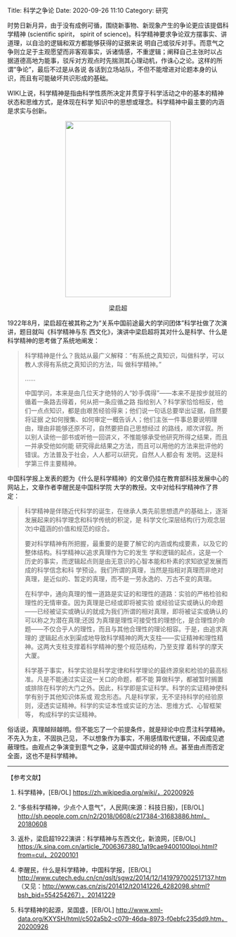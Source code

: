 Title: 科学之争论
Date: 2020-09-26 11:10
Category: 研究

时势日新月异，由于没有成例可循，围绕新事物、新现象产生的争论更应该提倡科学精神 (scientific spirit，
spirit of science)。科学精神要求争论双方摆事实、讲道理，以自洽的逻辑和双方都能够获得的证据来说
明自己或驳斥对手。而意气之争则立足于主观愿望而非客观事实，诉诸情感，不重逻辑；阐释自己主张时以占
据道德高地为能事，驳斥对方观点时先揣测其心理动机，作诛心之论。这样的所谓“争论”，最后不过是从各说
各话到立场站队，不但不能增进对论题本身的认识，而且有可能破坏共识形成的基础。

WIKI上说，科学精神是指由科学性质所决定并贯穿于科学活动之中的基本的精神状态和思维方式，是体现在科学
知识中的思想或理念。科学精神中最主要的内涵是求实与创新。

<div align="center">
  <img src="http://n.sinaimg.cn/sinacn20200101ac/782/w640h942/20200101/3f1b-imkzenq4230417.jpg" 
       width = "240" height = "400" />
  <p align="center">梁启超</p>
</div>

1922年8月，梁启超在被其称之为“关系中国前途最大的学问团体”科学社做了次演讲，题目就叫《科学精神与东
西文化》，演讲中梁启超将其对什么是科学、什么是科学精神的思考做了系统地阐发：

>科学精神是什么？我姑从最广义解释：“有系统之真知识，叫做科学，可以教人求得有系统之真知识的方法，叫
>做科学精神。”
>
>……
>
>中国学问，本来是由几位天才绝特的人“妙手偶得”——本来不是按步就班的循着一条路去得着，何从把一条应循之路
>指给别人？科学家恰恰相反，他们一点点知识，都是由艰苦经验得来；他们说一句话总要举出证据，自然要将证据
>之如何搜集、如何审定一概告诉人；他们主张一件事总要说明理由，理由非能够还原不可，自然要把自己思想经过
>的路线，顺次详叙。所以别人读他一部书或听他一回讲义，不惟能够承受他研究所得之结果，而且一并承受他如何能
>研究得此结果之方法，而且可以用他的方法来批评他的错误。方法普及于社会，人人都可以研究，自然人人都会有
>发明。这是科学第三件主要精神。

中国科学报上发表的题为《什么是科学精神》的文章仍挂在教育部科技发展中心的网站上，文章作者李醒民是中国科学院
大学的教授。文中对给科学精神作了界定：

>科学精神是伴随近代科学的诞生，在继承人类先前思想遗产的基础上，逐渐发展起来的科学理念和科学传统的积淀，是
>科学文化深层结构(行为观念层次)中蕴涵的价值和规范的综合。
>
>要对科学精神有所把握，最重要的是要了解它的内涵或构成要素，以及它的整体结构。科学精神以追求真理作为它的发生
>学和逻辑的起点，这是一个历史的事实，而逻辑起点则是由无意识的心智本能和朴素的求知欲望发展而成的科学信念和科
>学预设。我们所谓的真理，当然是指相对真理而非绝对真理，是近似的、暂定的真理，而不是一劳永逸的、万古不变的真理。
>
>在科学中，通向真理的惟一道路是实证的和理性的道路：实验的严格检验和理性的无情审查。因为真理是已经或即将被实验
>或经验证实或确认的命题——已经被证实或确认的就成为我们所谓的相对真理，即将被证实或确认的可以称之为潜在真理;还因
>为真理是理性可接受性的理想化，是合理性的命题——不仅合乎人的理性，而且与其他合理性的理论相容。于是，由追求真理的
>逻辑起点水到渠成地导致科学精神的两大支柱——实证精神和理性精神。这两大支柱支撑着科学精神的整个规范结构，乃至支撑
>着科学的摩天大厦。
>
>科学基于事实，科学实验是科学定律和科学理论的最终源泉和检验的最高标准。凡是不能通过实证这一关口的命题，都不能
>算做科学，都被暂时搁置或排除在科学的大门之外。因此，科学即是实证科学。科学的实证精神使科学有别于其他知识体系或
>观念形态。凡是科学家，无不坚持科学的经验原则，浸透实证精神。科学的实证本性或实证的方法、思维方式、心智框架等，
>构成科学的实证精神。

俗话说，真理越辩越明。但不能忘了一个前提条件，就是辩论中应贯注科学精神。不先入为主，不固执己见，
不以想象作为事实，不用感情取代逻辑，不因成见遮蔽理性。由观点之争演变到意气之争，这是中国式辩论的特
点。甚至由点而否定全面，这也不是科学精神。

-----------
【参考文献】

1. 科学精神，[EB/OL] https://zh.wikipedia.org/wiki/，20200926

2. “多些科学精神，少点个人意气”，人民网(来源：科技日报)，[EB/OL] http://sh.people.com.cn/n2/2018/0608/c217384-31683886.html，20180608

3. 返朴，梁启超1922演讲：科学精神与东西文化，新浪网，[EB/OL] https://k.sina.com.cn/article_7006367380_1a19cae9400100lpoj.html?from=cul，20200101

4. 李醒民，什么是科学精神，中国科学报，[EB/OL] http://www.cutech.edu.cn/cn/qslt/sgwz/2014/12/1419797002517137.htm （又见：http://www.cas.cn/zjs/201412/t20141226_4282098.shtml?bsh_bid=554254267），20141229	

5. 科学精神的起源，吴国盛，[EB/OL] http://www.xml-data.org/KXYSH/html/c502a5b2-c079-46da-8973-f0ebfc235dd9.htm，20200926
